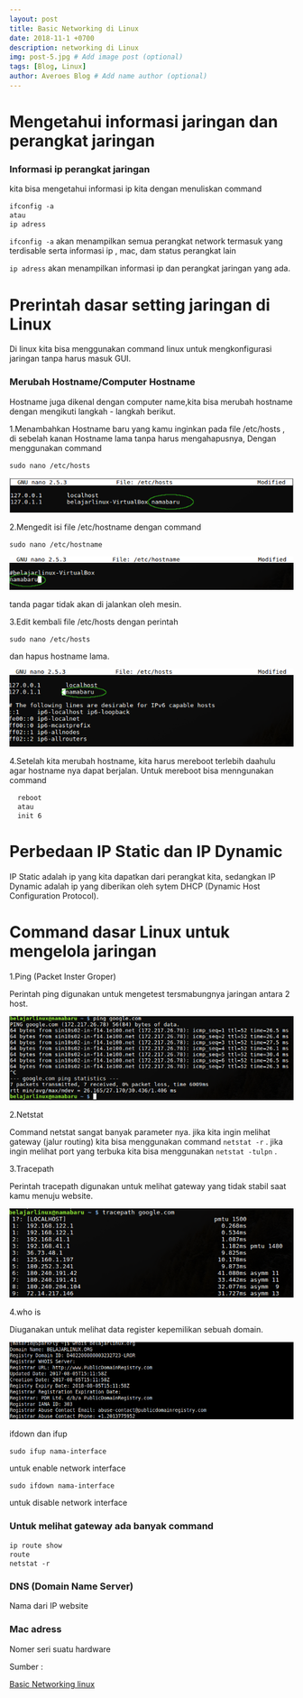 ```yaml
---
layout: post
title: Basic Networking di Linux
date: 2018-11-1 +0700
description: networking di Linux
img: post-5.jpg # Add image post (optional)
tags: [Blog, Linux]
author: Averoes Blog # Add name author (optional)
---
```


# Mengetahui informasi jaringan dan perangkat jaringan

### Informasi ip perangkat jaringan

  kita bisa mengetahui informasi ip kita dengan menuliskan command

    ifconfig -a
    atau
    ip adress

  `ifconfig -a` akan menampilkan semua perangkat network termasuk yang terdisable serta informasi ip , mac, dam status perangkat lain

  `ip adress` akan menampilkan informasi ip dan perangkat jaringan yang ada.

# Prerintah dasar setting jaringan di Linux

 Di linux kita bisa menggunakan command linux untuk mengkonfigurasi jaringan tanpa harus masuk GUI.

### Merubah Hostname/Computer Hostname

  Hostname juga dikenal dengan computer name,kita bisa merubah hostname dengan mengikuti langkah - langkah berikut.

  1.Menambahkan Hostname baru yang kamu inginkan pada file /etc/hosts , di sebelah kanan Hostname lama tanpa harus mengahapusnya, Dengan menggunakan command

    sudo nano /etc/hosts

![hostname](../assets/img/jaringan/jaringan.png)

  2.Mengedit isi file /etc/hostname dengan command

    sudo nano /etc/hostname

![hostname](../assets/img/jaringan/jaringan1.png)

   tanda pagar tidak akan di jalankan oleh mesin.

  3.Edit kembali file /etc/hosts dengan perintah

    sudo nano /etc/hosts

  dan hapus hostname lama.

![hostsname](../assets/img/jaringan/jaringan2.png)

  4.Setelah kita merubah hostname, kita harus mereboot terlebih daahulu agar hostname nya dapat berjalan.
   Untuk mereboot bisa menngunakan command

      reboot
      atau
      init 6

# Perbedaan IP Static dan IP Dynamic

  IP Static adalah ip yang kita dapatkan dari perangkat kita, sedangkan IP Dynamic adalah ip yang diberikan oleh sytem DHCP (Dynamic Host Configuration Protocol).

# Command dasar Linux untuk mengelola jaringan

  1.Ping (Packet Inster Groper)

  Perintah ping digunakan untuk mengetest tersmabungnya jaringan antara 2 host.

![ping](../assets/img/jaringan/ping.png)

  2.Netstat

  Command netstat sangat banyak parameter nya.
  jika kita ingin melihat gateway (jalur routing) kita bisa menggunakan
  command `netstat -r` .
  jika ingin melihat port yang terbuka kita bisa menggunakan `netstat -tulpn` .

  3.Tracepath

  Perintah tracepath digunakan untuk melihat gateway yang tidak stabil saat kamu menuju website.

![tracepath](../assets/img/jaringan/tracepath.png)

  4.who is

  Diuganakan untuk melihat data register kepemilikan sebuah domain.

![who is](../assets/img/jaringan/whois.png)

  ifdown dan ifup

    sudo ifup nama-interface

untuk enable network interface

    sudo ifdown nama-interface

untuk disable network interface


### Untuk melihat gateway ada banyak command

    ip route show
    route
    netstat -r

### DNS (Domain Name Server)

  Nama dari IP website

### Mac adress

  Nomer seri suatu hardware

Sumber :

[Basic Networking linux](https://www.belajarlinux.org/mengetahui-informasi-dan-setting-jaringan-dengan-perintah-dasar-linux/)
